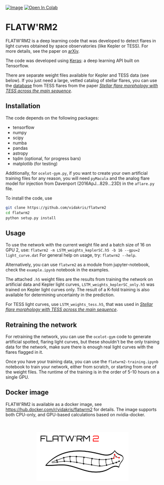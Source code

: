 [![Image](https://img.shields.io/badge/tutorials-%E2%9C%93-blue.svg)](https://github.com/vidakris/flatwrm2/tree/master/examples)
[![Open In Colab](https://colab.research.google.com/assets/colab-badge.svg)](https://colab.research.google.com/github/vidakris/flatwrm2/blob/master/examples/example.ipynb)


# FLATW'RM2

FLATW'RM2 is a deep learning code that was developed to detect flares in light curves obtained by space observatories (like Kepler or TESS). For more details, see the paper on <a href="https://arxiv.org/abs/2105.11485">arXiv</a>.

The code was developed using <a href="https://keras.io">Keras</a>: a deep learning API built on Tensorflow.

There are separate weight files available for Kepler and TESS data (see below). If you just need a large, vetted catalog of stellar flares, you can use the <a href="https://zenodo.org/records/14179313">database</a> from TESS flares from the paper <a href="https://ui.adsabs.harvard.edu/abs/2024arXiv241212989S/abstract"><i>Stellar flare morphology with TESS across the main sequence</i></a>.

## Installation

The code depends on the following packages:
* tensorflow
* numpy
* scipy
* numba
* pandas
* astropy
* tqdm (optional, for progress bars)
* matplotlib (for testing)

Additionally, for `ocelot-gym.py`, if you want to create your own artificial training files for any reason, you will need `pyMacula` and the analog flare model for injection from Davenport (2016ApJ...829...23D) in the `aflare.py` file.

To install the code, use
```bash
git clone https://github.com/vidakris/flatwrm2
cd flatwrm2
python setup.py install 
```

## Usage

To use the network with the current weight file and a batch size of 16 on GPU 2, use:
`flatwrm2 -m LSTM_weights_keplerSC.h5 -b 16 --gpu=2 light_curve.dat`
For general help on usage, try:
`flatwrm2 --help`.

Alternatively, you can use `flatwrm2` as a module from jupyter-notebook, check the `example.ipynb` notebook in the examples.

The attached `.h5` weight files are the results from training the network on artificial data and Kepler light curves, `LSTM_weights_keplerSC_only.h5` was trained on Kepler light curves only. The result of a K-fold training is also available for determining uncertainty in the prediction.

For TESS light curves, use `LSTM_weights_tess.h5`, that was used in <a href="https://ui.adsabs.harvard.edu/abs/2024arXiv241212989S/abstract"><i>Stellar flare morphology with TESS across the main sequence</i></a>.

## Retraining the network 

For retraining the network, you can use the `ocelot-gym` code to generate artificial spotted, flaring light curves, but these shouldn't be the only training data for the network, make sure there is enough real light curves with the flares flagged in it.

Once you have your training data, you can use the `flatwrm2-training.ipynb` notebook to train your network, either from scratch, or starting from one of the weight files. The runtime of the training is in the order of 5-10 hours on a single GPU.

## Docker image

FLATW'RM2 is available as a docker image, see https://hub.docker.com/r/vidakris/flatwrm2 for details. The image supports both CPU-only, and GPU-based calculations based on nvidia-docker.

<!--<img src="flatwrm-mark2.png" width="250">-->
<p align="center">
  <br><br>
<img src="./figures/flatwrm-mark2.png" width="300">
</p>
